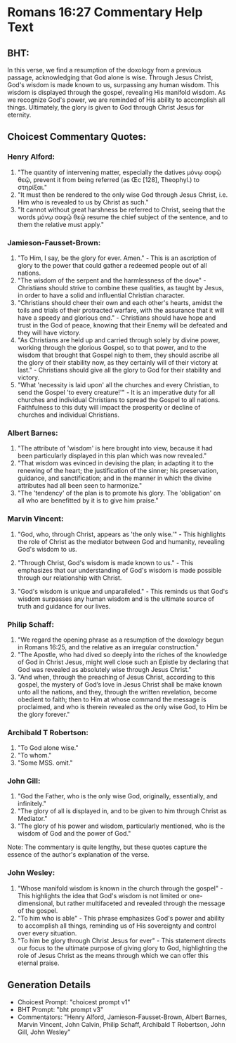 # Romans 16:27 Commentary Help Text

## BHT:
In this verse, we find a resumption of the doxology from a previous passage, acknowledging that God alone is wise. Through Jesus Christ, God's wisdom is made known to us, surpassing any human wisdom. This wisdom is displayed through the gospel, revealing His manifold wisdom. As we recognize God's power, we are reminded of His ability to accomplish all things. Ultimately, the glory is given to God through Christ Jesus for eternity.

## Choicest Commentary Quotes:
### Henry Alford:
1. "The quantity of intervening matter, especially the datives μόνῳ σοφῷ θεῷ, prevent it from being referred (as Œc [128], Theophyl.) to στηρίξαι."
2. "It must then be rendered to the only wise God through Jesus Christ, i.e. Him who is revealed to us by Christ as such."
3. "It cannot without great harshness be referred to Christ, seeing that the words μόνῳ σοφῷ θεῷ resume the chief subject of the sentence, and to them the relative must apply."

### Jamieson-Fausset-Brown:
1. "To Him, I say, be the glory for ever. Amen." - This is an ascription of glory to the power that could gather a redeemed people out of all nations.
2. "The wisdom of the serpent and the harmlessness of the dove" - Christians should strive to combine these qualities, as taught by Jesus, in order to have a solid and influential Christian character.
3. "Christians should cheer their own and each other's hearts, amidst the toils and trials of their protracted warfare, with the assurance that it will have a speedy and glorious end." - Christians should have hope and trust in the God of peace, knowing that their Enemy will be defeated and they will have victory.
4. "As Christians are held up and carried through solely by divine power, working through the glorious Gospel, so to that power, and to the wisdom that brought that Gospel nigh to them, they should ascribe all the glory of their stability now, as they certainly will of their victory at last." - Christians should give all the glory to God for their stability and victory.
5. "What 'necessity is laid upon' all the churches and every Christian, to send the Gospel 'to every creature!'" - It is an imperative duty for all churches and individual Christians to spread the Gospel to all nations. Faithfulness to this duty will impact the prosperity or decline of churches and individual Christians.

### Albert Barnes:
1. "The attribute of 'wisdom' is here brought into view, because it had been particularly displayed in this plan which was now revealed."
2. "That wisdom was evinced in devising the plan; in adapting it to the renewing of the heart; the justification of the sinner; his preservation, guidance, and sanctification; and in the manner in which the divine attributes had all been seen to harmonize."
3. "The 'tendency' of the plan is to promote his glory. The 'obligation' on all who are benefitted by it is to give him praise."

### Marvin Vincent:
1. "God, who, through Christ, appears as 'the only wise.'" - This highlights the role of Christ as the mediator between God and humanity, revealing God's wisdom to us.

2. "Through Christ, God's wisdom is made known to us." - This emphasizes that our understanding of God's wisdom is made possible through our relationship with Christ.

3. "God's wisdom is unique and unparalleled." - This reminds us that God's wisdom surpasses any human wisdom and is the ultimate source of truth and guidance for our lives.

### Philip Schaff:
1. "We regard the opening phrase as a resumption of the doxology begun in Romans 16:25, and the relative as an irregular construction."
2. "The Apostle, who had dived so deeply into the riches of the knowledge of God in Christ Jesus, might well close such an Epistle by declaring that God was revealed as absolutely wise through Jesus Christ."
3. "And when, through the preaching of Jesus Christ, according to this gospel, the mystery of God’s love in Jesus Christ shall be make known unto all the nations, and they, through the written revelation, become obedient to faith; then to Him at whose command the message is proclaimed, and who is therein revealed as the only wise God, to Him be the glory forever."

### Archibald T Robertson:
1. "To God alone wise." 
2. "To whom." 
3. "Some MSS. omit."

### John Gill:
1. "God the Father, who is the only wise God, originally, essentially, and infinitely."
2. "The glory of all is displayed in, and to be given to him through Christ as Mediator."
3. "The glory of his power and wisdom, particularly mentioned, who is the wisdom of God and the power of God."

Note: The commentary is quite lengthy, but these quotes capture the essence of the author's explanation of the verse.

### John Wesley:
1. "Whose manifold wisdom is known in the church through the gospel" - This highlights the idea that God's wisdom is not limited or one-dimensional, but rather multifaceted and revealed through the message of the gospel.
2. "To him who is able" - This phrase emphasizes God's power and ability to accomplish all things, reminding us of His sovereignty and control over every situation.
3. "To him be glory through Christ Jesus for ever" - This statement directs our focus to the ultimate purpose of giving glory to God, highlighting the role of Jesus Christ as the means through which we can offer this eternal praise.


## Generation Details
- Choicest Prompt: "choicest prompt v1"
- BHT Prompt: "bht prompt v3"
- Commentators: "Henry Alford, Jamieson-Fausset-Brown, Albert Barnes, Marvin Vincent, John Calvin, Philip Schaff, Archibald T Robertson, John Gill, John Wesley"
